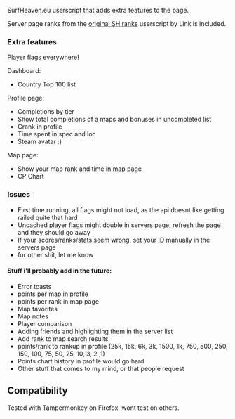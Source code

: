 SurfHeaven.eu userscript that adds extra features to the page.

Server page ranks from the [original SH ranks](https://greasyfork.org/en/scripts/438271-surfheaven-ranks) userscript by Link is included.

### Extra features

Player flags everywhere!

Dashboard:
 - Country Top 100 list

Profile page:
 - Completions by tier
 - Show total completions of a maps and bonuses in uncompleted list 
 - Crank in profile  
 - Time spent in spec and loc  
 - Steam avatar :)

Map page:
 - Show your map rank and time in map page  
 - CP Chart

### Issues
 - First time running, all flags might not load, as the api doesnt like getting railed quite that hard
 - Uncached player flags might double in servers page, refresh the page and they should go away
 - If your scores/ranks/stats seem wrong, set your ID manually in the servers page
 - for other shit, let me know

#### Stuff i'll probably add in the future:
 - Error toasts
 - points per map in profile
 - points per rank in map page
 - Map favorites
 - Map notes
 - Player comparison
 - Adding friends and highlighting them in the server list
 - Add rank to map search results
 - points/rank to rankup in profile (25k, 15k, 6k, 3k, 1500, 1k, 750, 500, 250, 150, 100, 75, 50, 25, 10, 3, 2 ,1)
 - Points chart history in profile would go hard
 - Other stuff that comes to my mind, or that people request

 ## Compatibility
 Tested with Tampermonkey on Firefox, wont test on others.